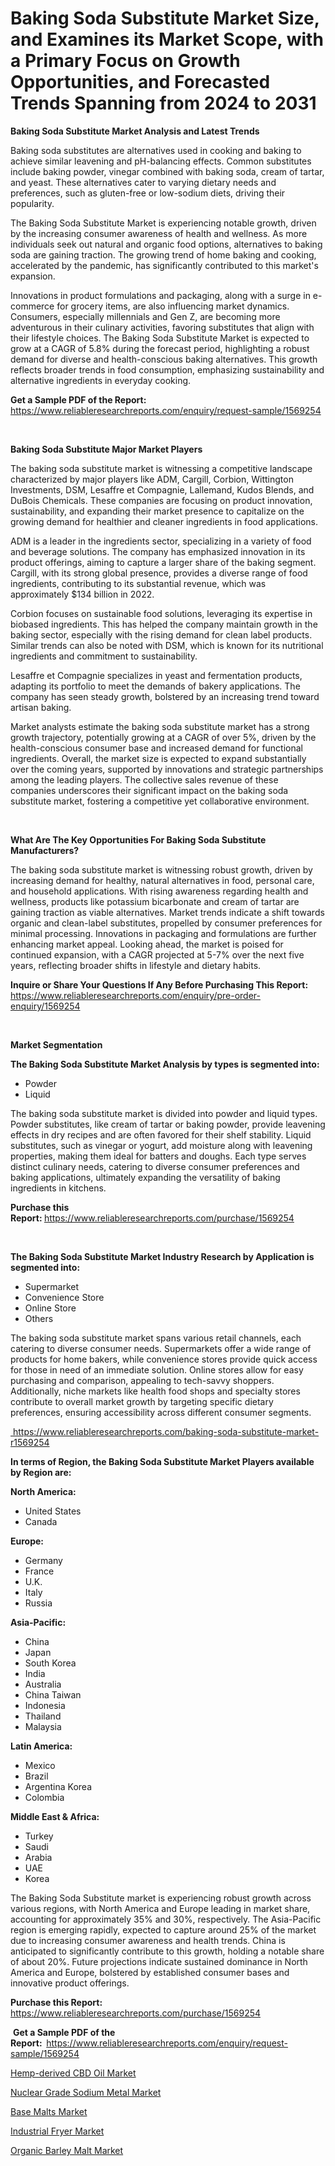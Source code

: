 <p><h1>Baking Soda Substitute Market Size, and Examines its Market Scope, with a Primary Focus on Growth Opportunities, and Forecasted Trends Spanning from 2024 to 2031</h1></p><p><strong>Baking Soda Substitute Market Analysis and Latest Trends</strong></p>
<p><p>Baking soda substitutes are alternatives used in cooking and baking to achieve similar leavening and pH-balancing effects. Common substitutes include baking powder, vinegar combined with baking soda, cream of tartar, and yeast. These alternatives cater to varying dietary needs and preferences, such as gluten-free or low-sodium diets, driving their popularity.</p><p>The Baking Soda Substitute Market is experiencing notable growth, driven by the increasing consumer awareness of health and wellness. As more individuals seek out natural and organic food options, alternatives to baking soda are gaining traction. The growing trend of home baking and cooking, accelerated by the pandemic, has significantly contributed to this market's expansion. </p><p>Innovations in product formulations and packaging, along with a surge in e-commerce for grocery items, are also influencing market dynamics. Consumers, especially millennials and Gen Z, are becoming more adventurous in their culinary activities, favoring substitutes that align with their lifestyle choices. The Baking Soda Substitute Market is expected to grow at a CAGR of 5.8% during the forecast period, highlighting a robust demand for diverse and health-conscious baking alternatives. This growth reflects broader trends in food consumption, emphasizing sustainability and alternative ingredients in everyday cooking.</p></p>
<p><strong>Get a Sample PDF of the Report:&nbsp;</strong> <a href="https://www.reliableresearchreports.com/enquiry/request-sample/1569254?utm_campaign=1692&utm_medium=2&utm_source=Github&utm_content=ia&utm_term=14102024&utm_id=baking-soda-substitute">https://www.reliableresearchreports.com/enquiry/request-sample/1569254</a></p>
<p>&nbsp;</p>
<p><strong>Baking Soda Substitute Major Market Players</strong></p>
<p><p>The baking soda substitute market is witnessing a competitive landscape characterized by major players like ADM, Cargill, Corbion, Wittington Investments, DSM, Lesaffre et Compagnie, Lallemand, Kudos Blends, and DuBois Chemicals. These companies are focusing on product innovation, sustainability, and expanding their market presence to capitalize on the growing demand for healthier and cleaner ingredients in food applications.</p><p>ADM is a leader in the ingredients sector, specializing in a variety of food and beverage solutions. The company has emphasized innovation in its product offerings, aiming to capture a larger share of the baking segment. Cargill, with its strong global presence, provides a diverse range of food ingredients, contributing to its substantial revenue, which was approximately $134 billion in 2022.</p><p>Corbion focuses on sustainable food solutions, leveraging its expertise in biobased ingredients. This has helped the company maintain growth in the baking sector, especially with the rising demand for clean label products. Similar trends can also be noted with DSM, which is known for its nutritional ingredients and commitment to sustainability.</p><p>Lesaffre et Compagnie specializes in yeast and fermentation products, adapting its portfolio to meet the demands of bakery applications. The company has seen steady growth, bolstered by an increasing trend toward artisan baking.</p><p>Market analysts estimate the baking soda substitute market has a strong growth trajectory, potentially growing at a CAGR of over 5%, driven by the health-conscious consumer base and increased demand for functional ingredients. Overall, the market size is expected to expand substantially over the coming years, supported by innovations and strategic partnerships among the leading players. The collective sales revenue of these companies underscores their significant impact on the baking soda substitute market, fostering a competitive yet collaborative environment.</p></p>
<p>&nbsp;</p>
<p><strong>What Are The Key Opportunities For Baking Soda Substitute Manufacturers?</strong></p>
<p><p>The baking soda substitute market is witnessing robust growth, driven by increasing demand for healthy, natural alternatives in food, personal care, and household applications. With rising awareness regarding health and wellness, products like potassium bicarbonate and cream of tartar are gaining traction as viable alternatives. Market trends indicate a shift towards organic and clean-label substitutes, propelled by consumer preferences for minimal processing. Innovations in packaging and formulations are further enhancing market appeal. Looking ahead, the market is poised for continued expansion, with a CAGR projected at 5-7% over the next five years, reflecting broader shifts in lifestyle and dietary habits.</p></p>
<p><strong>Inquire or Share Your Questions If Any Before Purchasing This Report:</strong> <a href="https://www.reliableresearchreports.com/enquiry/pre-order-enquiry/1569254?utm_campaign=1692&utm_medium=2&utm_source=Github&utm_content=ia&utm_term=14102024&utm_id=baking-soda-substitute">https://www.reliableresearchreports.com/enquiry/pre-order-enquiry/1569254</a></p>
<p>&nbsp;</p>
<p><strong>Market Segmentation</strong></p>
<p><strong>The Baking Soda Substitute Market Analysis by types is segmented into:</strong></p>
<p><ul><li>Powder</li><li>Liquid</li></ul></p>
<p><p>The baking soda substitute market is divided into powder and liquid types. Powder substitutes, like cream of tartar or baking powder, provide leavening effects in dry recipes and are often favored for their shelf stability. Liquid substitutes, such as vinegar or yogurt, add moisture along with leavening properties, making them ideal for batters and doughs. Each type serves distinct culinary needs, catering to diverse consumer preferences and baking applications, ultimately expanding the versatility of baking ingredients in kitchens.</p></p>
<p><strong>Purchase this Report:&nbsp;</strong><a href="https://www.reliableresearchreports.com/purchase/1569254?utm_campaign=1692&utm_medium=2&utm_source=Github&utm_content=ia&utm_term=14102024&utm_id=baking-soda-substitute">https://www.reliableresearchreports.com/purchase/1569254</a></p>
<p>&nbsp;</p>
<p><strong>The Baking Soda Substitute Market Industry Research by Application is segmented into:</strong></p>
<p><ul><li>Supermarket</li><li>Convenience Store</li><li>Online Store</li><li>Others</li></ul></p>
<p><p>The baking soda substitute market spans various retail channels, each catering to diverse consumer needs. Supermarkets offer a wide range of products for home bakers, while convenience stores provide quick access for those in need of an immediate solution. Online stores allow for easy purchasing and comparison, appealing to tech-savvy shoppers. Additionally, niche markets like health food shops and specialty stores contribute to overall market growth by targeting specific dietary preferences, ensuring accessibility across different consumer segments.</p></p>
<p><a href="https://www.reliableresearchreports.com/baking-soda-substitute-market-r1569254?utm_campaign=1692&utm_medium=2&utm_source=Github&utm_content=ia&utm_term=14102024&utm_id=baking-soda-substitute">&nbsp;https://www.reliableresearchreports.com/baking-soda-substitute-market-r1569254</a></p>
<p><strong>In terms of Region, the Baking Soda Substitute Market Players available by Region are:</strong></p>
<p>
    <p> <strong> North America: </strong>
        <ul>
            <li>United States</li>
            <li>Canada</li>
        </ul>
        </p> 
    <p> <strong> Europe: </strong>
        <ul>
            <li>Germany</li>
            <li>France</li>
            <li>U.K.</li>
            <li>Italy</li>
            <li>Russia</li>
        </ul>
        </p> 
    <p> <strong> Asia-Pacific: </strong>
        <ul>
            <li>China</li>
            <li>Japan</li>
            <li>South Korea</li>
            <li>India</li>
            <li>Australia</li>
            <li>China Taiwan</li>
            <li>Indonesia</li>
            <li>Thailand</li>
            <li>Malaysia</li>
        </ul>
        </p> 
    <p> <strong> Latin America: </strong>
        <ul>
            <li>Mexico</li>
            <li>Brazil</li>
            <li>Argentina Korea</li>
            <li>Colombia</li>
        </ul>
        </p> 
    <p> <strong> Middle East & Africa: </strong>
        <ul>
            <li>Turkey</li>
            <li>Saudi</li>
            <li>Arabia</li>
            <li>UAE</li>
            <li>Korea</li>
        </ul>
    </p>
    </p>
<p><p>The Baking Soda Substitute market is experiencing robust growth across various regions, with North America and Europe leading in market share, accounting for approximately 35% and 30%, respectively. The Asia-Pacific region is emerging rapidly, expected to capture around 25% of the market due to increasing consumer awareness and health trends. China is anticipated to significantly contribute to this growth, holding a notable share of about 20%. Future projections indicate sustained dominance in North America and Europe, bolstered by established consumer bases and innovative product offerings.</p></p>
<p><strong>Purchase this Report: </strong><a href="https://www.reliableresearchreports.com/purchase/1569254?utm_campaign=1692&utm_medium=2&utm_source=Github&utm_content=ia&utm_term=14102024&utm_id=baking-soda-substitute">https://www.reliableresearchreports.com/purchase/1569254</a></p>
<p>&nbsp;<strong>Get a Sample PDF of the Report:&nbsp;&nbsp;</strong><a href="https://www.reliableresearchreports.com/enquiry/request-sample/1569254?utm_campaign=1692&utm_medium=2&utm_source=Github&utm_content=ia&utm_term=14102024&utm_id=baking-soda-substitute">https://www.reliableresearchreports.com/enquiry/request-sample/1569254</a></p>
<p><strong></strong></p>
<p><p><a href="https://www.linkedin.com/pulse/digital-transformation-hemp-derived-cbd-oil-industry-market-opportunities-jx1lf?trk=public_post_embed_feed-article-content&utm_campaign=1692&utm_medium=2&utm_source=Github&utm_content=ia&utm_term=14102024&utm_id=baking-soda-substitute">Hemp-derived CBD Oil Market</a></p><p><a href="https://www.linkedin.com/pulse/comprehensive-nuclear-grade-sodium-metal-market-report-segmentation-xga9f?trk=public_post_embed_feed-article-content&utm_campaign=1692&utm_medium=2&utm_source=Github&utm_content=ia&utm_term=14102024&utm_id=baking-soda-substitute">Nuclear Grade Sodium Metal Market</a></p><p><a href="https://www.linkedin.com/pulse/emerging-trends-base-malts-market-detailed-overview-applications-jgpxf?trk=public_post_embed_feed-article-content&utm_campaign=1692&utm_medium=2&utm_source=Github&utm_content=ia&utm_term=14102024&utm_id=baking-soda-substitute">Base Malts Market</a></p><p><a href="https://github.com/JosephineMcguire65/Market-Research-Report-List-1/blob/main/industrial-fryer-market.md?utm_campaign=1692&utm_medium=2&utm_source=Github&utm_content=ia&utm_term=14102024&utm_id=baking-soda-substitute">Industrial Fryer Market</a></p><p><a href="https://www.linkedin.com/pulse/exploring-organic-barley-malt-market-strategic-insights-growth-udn8f?trk=public_post_embed_feed-article-content&utm_campaign=1692&utm_medium=2&utm_source=Github&utm_content=ia&utm_term=14102024&utm_id=baking-soda-substitute">Organic Barley Malt Market</a></p></p>